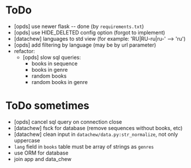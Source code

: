 # ToDo

- [opds] use newer flask -- done (by `requirements.txt`)
- [opds] use HIDE_DELETED config option (forgot to implement)
- [datachew] languages to std view (for example: 'RU|RU-ru|ru-' --> 'ru')
- [opds] add filtering by language (may be by url parameter)
- refactor:
  - [opds] slow sql queries:
    - books in sequence
    - books in genre
    - random books
    - random books in genre

# ToDo sometimes

- [opds] cancel sql query on connection close
- [datachew] fsck for database (remove sequences without books, etc)
- [datachew] clean input in `datachew/data.py:str_normalize`, not only uppercase
- `lang` field in `books` table must be array of strings as `genres`
- use ORM for database
- join app and data_chew

